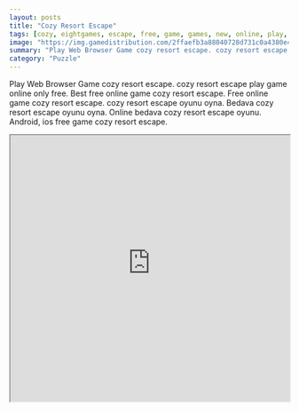 ```yaml
---
layout: posts
title: "Cozy Resort Escape"
tags: [cozy, eightgames, escape, free, game, games, new, online, play, resort, download, free, online, games, oyna, game, free, games, play, play, games]
image: "https://img.gamedistribution.com/2ffaefb3a88040728d731c0a4380e415.jpg"
summary: "Play Web Browser Game cozy resort escape. cozy resort escape play game online only free. Best free online game cozy resort escape. Free online game cozy resort escape. cozy resort escape oyunu oyna. Bedava cozy resort escape oyunu oyna. Online bedava cozy resort escape oyunu. Android, ios free game cozy resort escape."
category: "Puzzle"
---
```


Play Web Browser Game cozy resort escape. cozy resort escape play game online only free. Best free online game cozy resort escape. Free online game cozy resort escape. cozy resort escape oyunu oyna. Bedava cozy resort escape oyunu oyna. Online bedava cozy resort escape oyunu. Android, ios free game cozy resort escape.

<iframe width="100%" height="480px;" src="https://flash.gamedistribution.com?game=2ffaefb3a88040728d731c0a4380e415"></iframe>